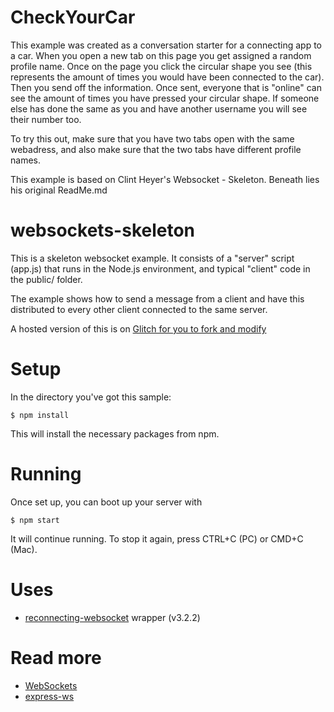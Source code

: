# CheckYourCar
This example was created as a conversation starter for a connecting app to a car. When you open a new tab on this page you get assigned a random profile name. Once on the page you click the circular shape you see (this represents the amount of times you would have been connected to the car). Then you send off the information. Once sent, everyone that is "online" can see the amount of times you have pressed your circular shape. If someone else has done the same as you and have another username you will see their number too.

To try this out, make sure that you have two tabs open with the same webadress, and also make sure that the two tabs have different profile names.

This example is based on Clint Heyer's Websocket - Skeleton. 
Beneath lies his original ReadMe.md

# websockets-skeleton

This is a skeleton websocket example. It consists of a "server" script (app.js) that runs in the Node.js environment, and typical "client" code in the public/ folder.

The example shows how to send a message from a client and have this distributed to every other client connected to the same server.

A hosted version of this is on [Glitch for you to fork and modify](https://glitch.com/edit/#!/ch-websockets-skeleton)

# Setup 

In the directory you've got this sample:

`$ npm install`

This will install the necessary packages from npm.

# Running

Once set up, you can boot up your server with

`$ npm start`

It will continue running. To stop it again, press CTRL+C (PC) or CMD+C (Mac).

# Uses

* [reconnecting-websocket](https://github.com/pladaria/reconnecting-websocket) wrapper (v3.2.2)

# Read more

* [WebSockets](https://developer.mozilla.org/en-US/docs/Web/API/WebSockets_API/Writing_WebSocket_client_applications)
* [express-ws](https://www.npmjs.com/package/express-ws)
